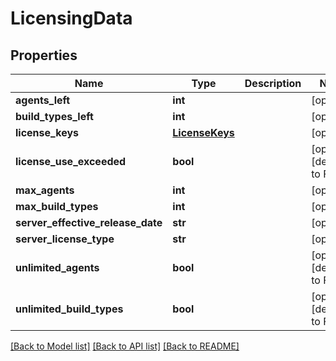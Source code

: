 # LicensingData

## Properties
Name | Type | Description | Notes
------------ | ------------- | ------------- | -------------
**agents_left** | **int** |  | [optional] 
**build_types_left** | **int** |  | [optional] 
**license_keys** | [**LicenseKeys**](LicenseKeys.md) |  | [optional] 
**license_use_exceeded** | **bool** |  | [optional] [default to False]
**max_agents** | **int** |  | [optional] 
**max_build_types** | **int** |  | [optional] 
**server_effective_release_date** | **str** |  | [optional] 
**server_license_type** | **str** |  | [optional] 
**unlimited_agents** | **bool** |  | [optional] [default to False]
**unlimited_build_types** | **bool** |  | [optional] [default to False]

[[Back to Model list]](../README.md#documentation-for-models) [[Back to API list]](../README.md#documentation-for-api-endpoints) [[Back to README]](../README.md)


